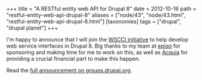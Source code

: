 +++
title = "A RESTful entity web API for Drupal 8"
date = 2012-10-16
path = "restful-entity-web-api-drupal-8"
aliases = ["node/43", "node/43.html", "restful-entity-web-api-drupal-8.html"]
[taxonomies]
tags = ["drupal", "drupal planet"]
+++

I'm happy to announce that I will join the <a href="http://groups.drupal.org/wscci">WSCCI initiative</a> to help develop web service interfaces in Drupal 8. Big thanks to my team at <a href="http://epiqo.com/">epiqo</a> for sponsoring and making time for me to work on this, as well as <a href="https://www.acquia.com/">Acquia</a> for providing a crucial financial part to make this happen.

Read the <a href="http://groups.drupal.org/node/262063">full announcement on groups.drupal.org</a>.
        
